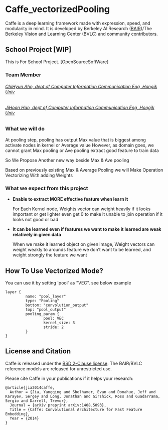 # Caffe_vectorizedPooling

Caffe is a deep learning framework made with expression, speed, and modularity in mind.
It is developed by Berkeley AI Research ([BAIR](http://bair.berkeley.edu))/The Berkeley Vision and Learning Center (BVLC) and community contributors.

## School Project [WIP]
This is For School Project. [OpenSourceSoftWare]
### Team Member

###### [ChiHyun Ahn, dept of Computer Information Communication Eng, Hongik Univ](https://github.com/accomplishedboy)

###### [JiHoon Han, dept of Computer Information Communication Eng, Hongik Univ](https://github.com/Hahnnz)
### What we will do
At pooling step, pooling has output Max value that is biggest among activate nodes in kernel or Average value
However, as domain goes, we cannot grant Max pooling or Ave pooling extract good feature to train data

So We Propose Another new way beside Max & Ave pooling

Based on previously existing Max & Average Pooling we will Make Operation Vectorizing With adding Weights


### What we expect from this project
 - <b> Enable to extract MORE effective feature when learn it </b> 
   
   For Each Kernel node, Weights vector can weight heavily if it looks important or get lighter even get 0 to make it unable to join operation if it looks not good or bad  

- <b> It can be learned even if features we want to make it learned are weak relatively in given data </b> 
   
   When we make it learned object on given image, Weight vectors can weight weakly to arounds feature we don’t want to be learned, and weight strongly the feature we want
## How To Use Vectorized Mode?
You can use it by setting 'pool' as "VEC". see below example
```
layer {
         name: "pool_layer"
         type: "Pooling"
         bottom: "convolution_output"
         top: "pool_output"
         pooling_param {
                 pool: VEC
                 kernel_size: 3
                 stride: 2
         }
}
```
## License and Citation

Caffe is released under the [BSD 2-Clause license](https://github.com/BVLC/caffe/blob/master/LICENSE).
The BAIR/BVLC reference models are released for unrestricted use.

Please cite Caffe in your publications if it helps your research:

    @article{jia2014caffe,
      Author = {Jia, Yangqing and Shelhamer, Evan and Donahue, Jeff and Karayev, Sergey and Long, Jonathan and Girshick, Ross and Guadarrama, Sergio and Darrell, Trevor},
      Journal = {arXiv preprint arXiv:1408.5093},
      Title = {Caffe: Convolutional Architecture for Fast Feature Embedding},
      Year = {2014}
    }
